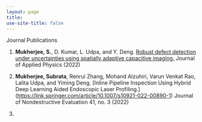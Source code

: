 ```yaml
---
layout: page
title: 
use-site-title: false
---
```


Journal Publications

1.  **Mukherjee, S.**, D. Kumar, L. Udpa, and Y. Deng. [Robust defect detection under uncertainties using spatially adaptive capacitive imaging.](https://aip.scitation.org/doi/full/10.1063/5.0088320) Journal of Applied Physics (2022)

2. **Mukherjee, Subrata**, Renrui Zhang, Mohand Alzuhiri, Varun Venkat Rao, Lalita Udpa, and Yiming Deng. [Inline Pipeline Inspection Using Hybrid Deep Learning Aided Endoscopic Laser Profiling.]  
(https://link.springer.com/article/10.1007/s10921-022-00890-1) Journal of Nondestructive Evaluation 41, no. 3 (2022)

3. 
